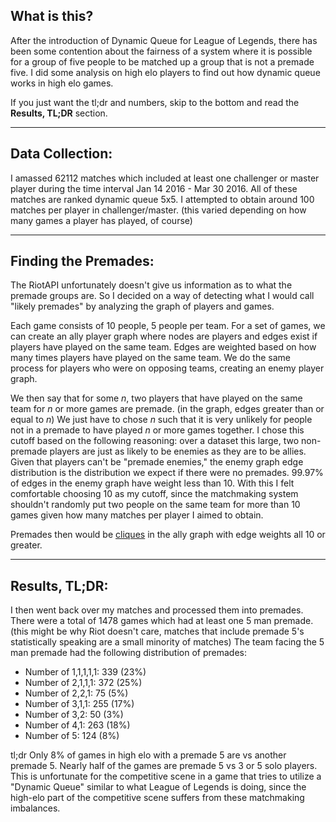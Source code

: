 ## What is this?

After the introduction of Dynamic Queue for League of Legends, there has been some contention about the fairness of a system where it is possible for a group of five people to be matched up a group that is not a premade five. I did some analysis on high elo players to find out how dynamic queue works in high elo games. 

If you just want the tl;dr and numbers, skip to the bottom and read the **Results, TL;DR** section.

----------

## Data Collection:

I amassed 62112 matches which included at least one challenger or master player during the time interval Jan 14 2016 - Mar 30 2016. All of these matches are ranked dynamic queue 5x5. I attempted to obtain around 100 matches per player in challenger/master. (this varied depending on how many games a player has played, of course)

----------

## Finding the Premades:

The RiotAPI unfortunately doesn't give us information as to what the premade groups are. So I decided 
on a way of detecting what I would call "likely premades" by analyzing the graph of players and games. 

Each game consists of 10 people, 5 people per team. For a set of games, we can create an ally player graph where nodes are players and edges exist if players have played on the same team. Edges are weighted based on how many times players have played on the same team. We do the same process for players who were on opposing teams, creating an enemy player graph.

We then say that for some *n*, two players that have played on the same team for *n* or more games are premade. (in the graph, edges greater than or equal to *n*) We just have to chose *n* such that it is very unlikely for people not in a premade to have played *n* or more games together. I chose this cutoff based on the following reasoning: over a dataset this large, two non-premade players are just as likely to be enemies as they are to be allies. Given that players can't be "premade enemies," the enemy graph edge distribution is the distribution we expect if there were no premades. 99.97% of edges in the enemy graph have weight less than 10. With this I felt comfortable choosing 10 as my cutoff, since the matchmaking system shouldn't randomly put two people on the same team for more than 10 games given how many matches per player I aimed to obtain.

Premades then would be [cliques](https://en.wikipedia.org/wiki/Clique_(graph_theory)) in the ally graph with edge weights all 10 or greater. 

----------

## Results, TL;DR:

I then went back over my matches and processed them into premades. There were a total of 1478 games which had at least one 5 man premade. (this might be why Riot doesn't care, matches that include premade 5's statistically speaking are a small minority of matches) The team facing the 5 man premade had the following  distribution of premades:

- Number of 1,1,1,1,1: 339 (23%)
- Number of 2,1,1,1: 372 (25%)
- Number of 2,2,1: 75 (5%)
- Number of 3,1,1: 255 (17%)
- Number of 3,2: 50 (3%)
- Number of 4,1: 263 (18%)
- Number of 5: 124 (8%)

tl;dr Only 8% of games in high elo with a premade 5 are vs another premade 5. Nearly half of the games are premade 5 vs 3 or 5 solo players. This is unfortunate for the competitive scene in a game that tries to utilize a "Dynamic Queue" similar to what League of Legends is doing, since the high-elo part of the competitive scene suffers from these matchmaking imbalances. 